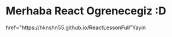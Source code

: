 <h1>Merhaba React Ogrenecegiz :D</h1>
<a> href="https://hknshn55.github.io/ReactLessonFull"Yayin</a>
